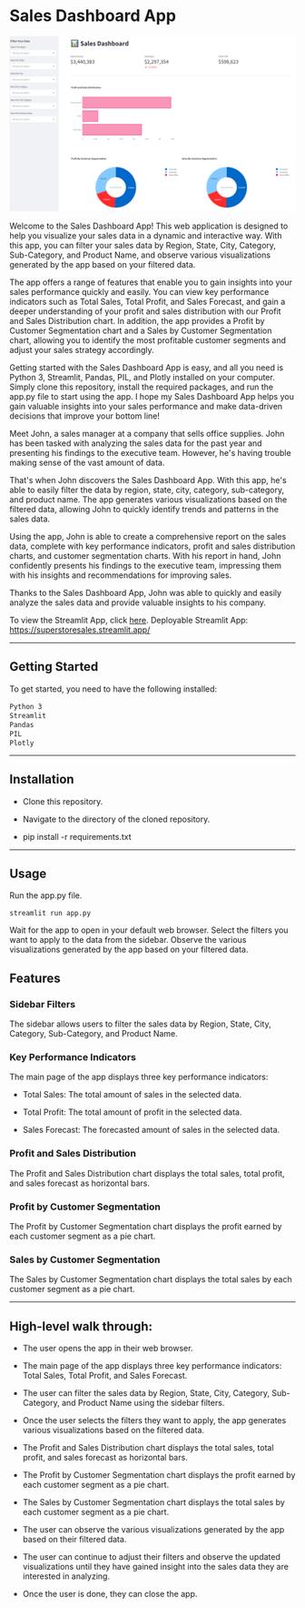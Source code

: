 # Sales Dashboard App

![Dashboard](./Images/app.png)

Welcome to the Sales Dashboard App! This web application is designed to help you visualize your sales data in a dynamic and interactive way. With this app, you can filter your sales data by Region, State, City, Category, Sub-Category, and Product Name, and observe various visualizations generated by the app based on your filtered data.

The app offers a range of features that enable you to gain insights into your sales performance quickly and easily. You can view key performance indicators such as Total Sales, Total Profit, and Sales Forecast, and gain a deeper understanding of your profit and sales distribution with our Profit and Sales Distribution chart. In addition, the app provides a Profit by Customer Segmentation chart and a Sales by Customer Segmentation chart, allowing you to identify the most profitable customer segments and adjust your sales strategy accordingly.

Getting started with the Sales Dashboard App is easy, and all you need is Python 3, Streamlit, Pandas, PIL, and Plotly installed on your computer. Simply clone this repository, install the required packages, and run the app.py file to start using the app. I hope my Sales Dashboard App helps you gain valuable insights into your sales performance and make data-driven decisions that improve your bottom line!


Meet John, a sales manager at a company that sells office supplies. John has been tasked with analyzing the sales data for the past year and presenting his findings to the executive team. However, he's having trouble making sense of the vast amount of data.

That's when John discovers the Sales Dashboard App. With this app, he's able to easily filter the data by region, state, city, category, sub-category, and product name. The app generates various visualizations based on the filtered data, allowing John to quickly identify trends and patterns in the sales data.

Using the app, John is able to create a comprehensive report on the sales data, complete with key performance indicators, profit and sales distribution charts, and customer segmentation charts. With his report in hand, John confidently presents his findings to the executive team, impressing them with his insights and recommendations for improving sales.

Thanks to the Sales Dashboard App, John was able to quickly and easily analyze the sales data and provide valuable insights to his company.

To view the Streamlit App, click [here](./app.py).
Deployable Streamlit App: https://superstoresales.streamlit.app/

---

## Getting Started
To get started, you need to have the following installed:

    Python 3
    Streamlit
    Pandas
    PIL
    Plotly
    
---

## Installation

- Clone this repository.

- Navigate to the directory of the cloned repository.

- pip install -r requirements.txt

---

## Usage
Run the app.py file.
    
    streamlit run app.py

Wait for the app to open in your default web browser.
Select the filters you want to apply to the data from the sidebar.
Observe the various visualizations generated by the app based on your filtered data.

## Features

### Sidebar Filters

The sidebar allows users to filter the sales data by Region, State, City, Category, Sub-Category, and Product Name.

### Key Performance Indicators
The main page of the app displays three key performance indicators:

- Total Sales: The total amount of sales in the selected data.

- Total Profit: The total amount of profit in the selected data.

- Sales Forecast: The forecasted amount of sales in the selected data.

### Profit and Sales Distribution

The Profit and Sales Distribution chart displays the total sales, total profit, and sales forecast as horizontal bars.

### Profit by Customer Segmentation

The Profit by Customer Segmentation chart displays the profit earned by each customer segment as a pie chart.

### Sales by Customer Segmentation
The Sales by Customer Segmentation chart displays the total sales by each customer segment as a pie chart.

---

## High-level walk through:

- The user opens the app in their web browser.

- The main page of the app displays three key performance indicators: Total Sales, Total Profit, and Sales Forecast.

- The user can filter the sales data by Region, State, City, Category, Sub-Category, and Product Name using the sidebar filters.

- Once the user selects the filters they want to apply, the app generates various visualizations based on the filtered data.

- The Profit and Sales Distribution chart displays the total sales, total profit, and sales forecast as horizontal bars.

- The Profit by Customer Segmentation chart displays the profit earned by each customer segment as a pie chart.

- The Sales by Customer Segmentation chart displays the total sales by each customer segment as a pie chart.

- The user can observe the various visualizations generated by the app based on their filtered data.

- The user can continue to adjust their filters and observe the updated visualizations until they have gained insight into the sales data they are interested in analyzing.

- Once the user is done, they can close the app.
